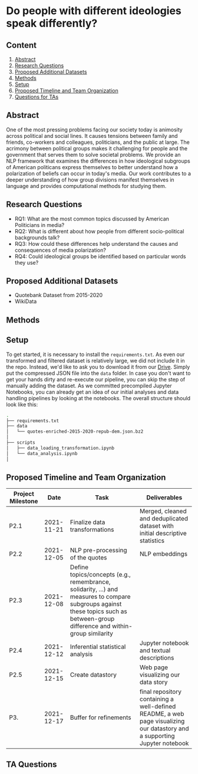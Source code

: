 # Do people with different ideologies speak differently?
## Content
1. [Abstract](#Abstract)
2. [Research Questions](#Research-Questions)
3. [Proposed Additional Datasets](#Proposed-Additional-Datasets)
4. [Methods](#Methods)
5. [Setup](#Setup)
6. [Proposed Timeline and Team Organization](#Proposed-Timeline-and-Team-Organization)
8. [Questions for TAs](#Questions-for-TAs)
## Abstract
One of the most pressing problems facing our society today is animosity across political and social lines. It causes tensions between family and friends, co-workers and colleagues, politicians, and the public at large. The acrimony between political groups makes it challenging for people and the government that serves them to solve societal problems. We provide an NLP framework that examines the differences in how ideological subgroups of American politicans express themselves to better understand how a polarization of beliefs can occur in today's media. Our work contributes to a deeper understanding of how group divisions manifest themselves in language and provides computational methods for studying them.
## Research Questions
* RQ1: What are the most common topics discussed by American Politicians in media?
* RQ2: What is different about how people from different socio-political backgrounds talk?
* RQ3: How could these differences help understand the causes and consequences of media polarization?
* RQ4: Could ideological groups be identified based on particular words they use?
## Proposed Additional Datasets
* Quotebank Dataset from 2015-2020
* WikiData 
## Methods

## Setup
To get started, it is necessary to install the `requirements.txt`.
As even our transformed and filtered dataset is relatively large, we did not include it in the repo. Instead, we'd like to ask you to download it from our [Drive](https://drive.google.com/drive/folders/1Pi9XV9RcRePrITCkfHs8njhgbE0YbsIy?usp=sharing).
Simply put the compressed JSON file into the `data` folder. In case you don't want to get your hands dirty and re-execute our pipeline, you can skip the step of manually adding the dataset. As we committed precompiled Jupyter Notebooks, you can already get an idea of our initial analyses and data handling pipelines by looking at the notebooks.
The overall structure should look like this:
```bash
.
├── requirements.txt
├── data
│   └── quotes-enriched-2015-2020-repub-dem.json.bz2
│ 
├── scripts
│   ├── data_loading_transformation.ipynb
│   └── data_analysis.ipynb
│ 
```

## Proposed Timeline and Team Organization

| Project Milestone     | Date             | Task                          | Deliverables |
|-----------------------|------------------|-------------------------------|--------------|
| P2.1                  | 2021-11-21       | Finalize data transformations | Merged, cleaned and deduplicated dataset with initial descriptive statistics |
| P2.2                  | 2021-12-05       | NLP pre-processing of the quotes | NLP embeddings|
| P2.3                  | 2021-12-08       | Define topics/concepts (e.g., remembrance, solidarity, ...) and measures to compare subgroups against these topics such as between-group difference and within-group similarity   | |
| P2.4                  | 2021-12-12       | Inferential statistical analysis | Jupyter notebook and textual descriptions|
| P2.5                  | 2021-12-15       | Create datastory | Web page visualizing our data story|
| P3.                   | 2021-12-17       | Buffer for refinements | final repository containing a well-defined README, a web page visualizing our datastory and a supporting Jupyter notebook   |

## TA Questions



